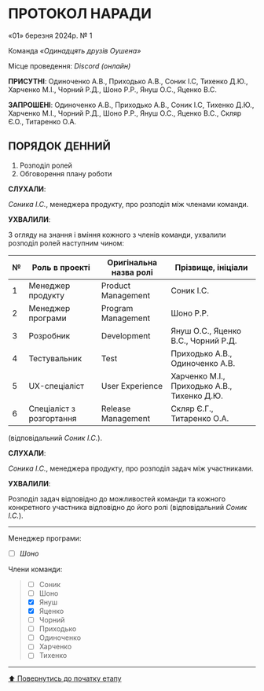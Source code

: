 # ПРОТОКОЛ НАРАДИ

«01» березня 2024р. № 1

Команда *«Одинадцять друзів Оушена»*

Місце проведення: *Discord (онлайн)*


**ПРИСУТНІ**: Одиноченко А.В., Приходько А.В., Соник І.С, Тихенко Д.Ю., Харченко М.І., Чорний Р.Д., Шоно Р.Р., Януш О.С., Яценко В.С.

**ЗАПРОШЕНІ**: Одиноченко А.В., Приходько А.В., Соник І.С, Тихенко Д.Ю., Харченко М.І., Чорний Р.Д., Шоно Р.Р., Януш О.С., Яценко В.С., Скляр Є.О., Титаренко О.А.

## ПОРЯДОК ДЕННИЙ

1. Розподіл ролей
2. Обговорення плану роботи

**СЛУХАЛИ**:

*Соника І.С.*, менеджера продукту, про розподіл між членами команди.

**УХВАЛИЛИ**:

З огляду на знання і вміння кожного з членів команди, ухвалили розподіл ролей наступним чином:

|№  | Роль в проекті            | Оригінальна назва ролі    | Прізвище, ініціали                          |
|---|---------------------------|---------------------------|---------------------------------------------|
| 1 | Менеджер продукту         | Product Management        | Соник І.С.                                  |
| 2 | Менеджер програми         | Program Management        | Шоно Р.Р.                                   |
| 3 | Розробник                 | Development               | Януш О.С., Яценко В.С., Чорний Р.Д.         |
| 4 | Тестувальник              | Test                      | Приходько А.В., Одиноченко А.В.             |
| 5 | UX-спеціаліст             | User Experience           | Харченко М.І., Приходько А.В., Тихенко Д.Ю. |
| 6 | Спеціаліст з розгортання  | Release Management        | Скляр Є.Г., Титаренко О.А.                  |

(відповідальний *Соник І.С.*).

**СЛУХАЛИ**:

*Соника І.С.*, менеджера продукту, про розподіл задач між участниками.

**УХВАЛИЛИ**:

Розподіл задач відповідно до можливостей команди та кожного конкретного участника відповідно до його ролі
(відповідальний *Соник І.С.*).

---

Менеджер програми: 		
- [ ] *Шоно*

Члени команди:			

>- [ ] Соник
>- [ ] Шоно
>- [x] Януш
>- [x] Яценко
>- [ ] Чорний
>- [ ] Приходько
>- [ ] Одиноченко
>- [ ] Харченко
>- [ ] Тихенко

---
[:arrow_up: Повернутись до початку етапу](/docs/1.Envisioning/README.md)

